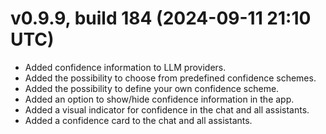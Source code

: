 # v0.9.9, build 184 (2024-09-11 21:10 UTC)
- Added confidence information to LLM providers.
- Added the possibility to choose from predefined confidence schemes.
- Added the possibility to define your own confidence scheme.
- Added an option to show/hide confidence information in the app.
- Added a visual indicator for confidence in the chat and all assistants.
- Added a confidence card to the chat and all assistants.